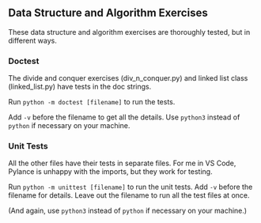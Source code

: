 ## Data Structure and Algorithm Exercises

These data structure and algorithm exercises are thoroughly tested, but in different ways.

### Doctest

The divide and conquer exercises (div_n_conquer.py) and linked list class (linked_list.py) have tests in the doc strings.

Run `python -m doctest [filename]` to run the tests.

Add `-v` before the filename to get all the details. Use `python3` instead of `python` if necessary on your machine.

### Unit Tests

All the other files have their tests in separate files. For me in VS Code, Pylance is unhappy with the imports, but they work for testing.

Run `python -m unittest [filename]` to run the unit tests. Add `-v` before the filename for details. Leave out the filename to run all the test files at once.

(And again, use `python3` instead of `python` if necessary on your machine.)